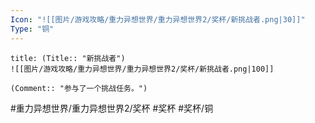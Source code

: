```yaml
---
Icon: "![[图片/游戏攻略/重力异想世界/重力异想世界2/奖杯/新挑战者.png|30]]"
Type: "铜"
---
```

```ad-common-bronze-trophy
title: (Title:: "新挑战者")
![[图片/游戏攻略/重力异想世界/重力异想世界2/奖杯/新挑战者.png|100]]

(Comment:: "参与了一个挑战任务。")
```

#重力异想世界/重力异想世界2/奖杯 #奖杯 #奖杯/铜
